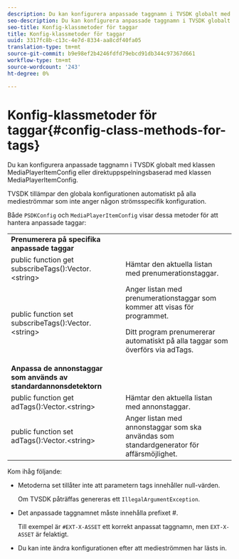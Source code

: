 ```yaml
---
description: Du kan konfigurera anpassade taggnamn i TVSDK globalt med klassen MediaPlayerItemConfig eller direktuppspelningsbaserad med klassen MediaPlayerItemConfig.
seo-description: Du kan konfigurera anpassade taggnamn i TVSDK globalt med klassen MediaPlayerItemConfig eller direktuppspelningsbaserad med klassen MediaPlayerItemConfig.
seo-title: Konfig-klassmetoder för taggar
title: Konfig-klassmetoder för taggar
uuid: 3317fc8b-c13c-4e7d-8334-aa8cdf40fa05
translation-type: tm+mt
source-git-commit: b9e98ef2b4246fdfd79ebcd91db344c97367d661
workflow-type: tm+mt
source-wordcount: '243'
ht-degree: 0%

---
```



# Konfig-klassmetoder för taggar{#config-class-methods-for-tags}

Du kan konfigurera anpassade taggnamn i TVSDK globalt med klassen MediaPlayerItemConfig eller direktuppspelningsbaserad med klassen MediaPlayerItemConfig.

TVSDK tillämpar den globala konfigurationen automatiskt på alla medieströmmar som inte anger någon strömsspecifik konfiguration.

Både `PSDKConfig` och `MediaPlayerItemConfig` visar dessa metoder för att hantera anpassade taggar:

<table id="table_B37A6C75270D47BC99258F2884AD6905"> 
 <tbody> 
  <tr> 
   <td colname="1"><b>Prenumerera på specifika anpassade taggar</b> </td> 
   <td colname="3"> </td>
  </tr> 
  <tr> 
   <td colname="col1"><span class="codeph"> public function get subscribeTags():Vector.&lt;string&gt;</span> </td> 
   <td colname="col2"> Hämtar den aktuella listan med prenumerationstaggar. </td> 
  </tr> 
  <tr> 
   <td colname="col1"><span class="codeph"> public function set subscribeTags():Vector.&lt;string&gt;</span> </td> 
   <td colname="col2">Anger listan med prenumerationstaggar som kommer att visas för programmet. <p>Ditt program prenumererar automatiskt på alla taggar som överförs via <span class="codeph"> adTags</span>. </p> </td> 
  </tr> 
  <tr> 
   <td colname="1"><b>Anpassa de annonstaggar som används av standardannonsdetektorn  </b> </td> 
   <td colname="3"> </td>
  </tr> 
  <tr> 
   <td colname="col1"><span class="codeph"> public function get adTags():Vector.&lt;string&gt;</span> </td> 
   <td colname="col2"> Hämtar den aktuella listan med annonstaggar. </td> 
  </tr> 
  <tr> 
   <td colname="col1"><span class="codeph"> public function set adTags():Vector.&lt;string&gt;</span> </td> 
   <td colname="col2"> Anger listan med annonstaggar som ska användas som standardgenerator för affärsmöjlighet. </td> 
  </tr> 
 </tbody> 
</table>

Kom ihåg följande:

* Metoderna set tillåter inte att parametern tags innehåller null-värden.

   Om TVSDK påträffas genereras ett `IllegalArgumentException`.
* Det anpassade taggnamnet måste innehålla prefixet #.

   Till exempel är `#EXT-X-ASSET` ett korrekt anpassat taggnamn, men `EXT-X-ASSET` är felaktigt.
* Du kan inte ändra konfigurationen efter att medieströmmen har lästs in.

